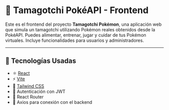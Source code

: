 # 🐾 Tamagotchi PokéAPI - Frontend

Este es el frontend del proyecto **Tamagotchi Pokémon**, una aplicación web que simula un tamagotchi utilizando Pokémon reales obtenidos desde la PokéAPI. Puedes alimentar, entrenar, jugar y cuidar de tus Pokémon virtuales. Incluye funcionalidades para usuarios y administradores.

---

## 🚀 Tecnologías Usadas

- ⚛️ [React](https://reactjs.org/)
- ⚡ [Vite](https://vitejs.dev/)
- 💨 [Tailwind CSS](https://tailwindcss.com/)
- 🔐 Autenticación con JWT
- 🔀 React Router
- 📡 Axios para conexión con el backend

